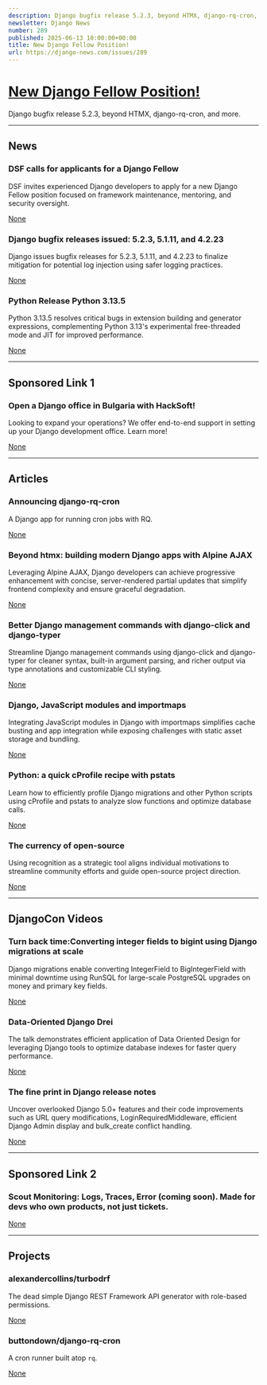 ```yaml
---
description: Django bugfix release 5.2.3, beyond HTMX, django-rq-cron, and more.
newsletter: Django News
number: 289
published: 2025-06-13 10:00:00+00:00
title: New Django Fellow Position!
url: https://django-news.com/issues/289
---
```


# [New Django Fellow Position!](https://django-news.com/issues/289)

Django bugfix release 5.2.3, beyond HTMX, django-rq-cron, and more.

  ----

  ## News

  ### DSF calls for applicants for a Django Fellow

  <p>DSF invites experienced Django developers to apply for a new Django Fellow position focused on framework maintenance, mentoring, and security oversight.</p>

  [None](None)

  ### Django bugfix releases issued: 5.2.3, 5.1.11, and 4.2.23

  <p>Django issues bugfix releases for 5.2.3, 5.1.11, and 4.2.23 to finalize mitigation for potential log injection using safer logging practices.</p>

  [None](None)

  ### Python Release Python 3.13.5

  <p>Python 3.13.5 resolves critical bugs in extension building and generator expressions, complementing Python 3.13's experimental free-threaded mode and JIT for improved performance.</p>

  [None](None)

  ----

  ## Sponsored Link 1

  ### Open a Django office in Bulgaria with HackSoft! 

  <p>Looking to expand your operations? We offer end-to-end support in setting up your Django development office. Learn more!</p>

  [None](None)

  ----

  ## Articles

  ### Announcing django-rq-cron

  <p>A Django app for running cron jobs with RQ.</p>

  [None](None)

  ### Beyond htmx: building modern Django apps with Alpine AJAX

  <p>Leveraging Alpine AJAX, Django developers can achieve progressive enhancement with concise, server-rendered partial updates that simplify frontend complexity and ensure graceful degradation.</p>

  [None](None)

  ### Better Django management commands with django-click and django-typer

  <p>Streamline Django management commands using django-click and django-typer for cleaner syntax, built-in argument parsing, and richer output via type annotations and customizable CLI styling.</p>

  [None](None)

  ### Django, JavaScript modules and importmaps

  <p>Integrating JavaScript modules in Django with importmaps simplifies cache busting and app integration while exposing challenges with static asset storage and bundling.</p>

  [None](None)

  ### Python: a quick cProfile recipe with pstats

  <p>Learn how to efficiently profile Django migrations and other Python scripts using cProfile and pstats to analyze slow functions and optimize database calls.</p>

  [None](None)

  ### The currency of open-source

  <p>Using recognition as a strategic tool aligns individual motivations to streamline community efforts and guide open-source project direction.</p>

  [None](None)

  ----

  ## DjangoCon Videos

  ### Turn back time:Converting integer fields to bigint using Django migrations at scale

  <p>Django migrations enable converting IntegerField to BigIntegerField with minimal downtime using RunSQL for large-scale PostgreSQL upgrades on money and primary key fields.</p>

  [None](None)

  ### Data-Oriented Django Drei

  <p>The talk demonstrates efficient application of Data Oriented Design for leveraging Django tools to optimize database indexes for faster query performance.</p>

  [None](None)

  ### The fine print in Django release notes

  <p>Uncover overlooked Django 5.0+ features and their code improvements such as URL query modifications, LoginRequiredMiddleware, efficient Django Admin display and bulk_create conflict handling.</p>

  [None](None)

  ----

  ## Sponsored Link 2

  ### Scout Monitoring: Logs, Traces, Error (coming soon). Made for devs who own products, not just tickets.

  

  [None](None)

  ----

  ## Projects

  ### alexandercollins/turbodrf

  <p>The dead simple Django REST Framework API generator with role-based permissions.</p>

  [None](None)

  ### buttondown/django-rq-cron

  <p>A cron runner built atop <code>rq</code>.</p>

  [None](None)